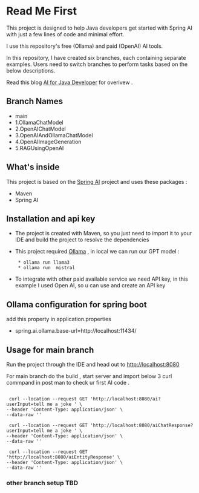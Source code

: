 # Read Me First

This project is designed to help Java developers get started with Spring AI with just a few lines of code and minimal effort.

I use this repository's free (Ollama) and paid (OpenAI) AI tools.

In this repository, I have created six branches, each containing separate examples. Users need to switch branches to perform tasks based on the below descriptions.

Read this blog [AI for Java Developer](https://medium.com/@jai.mail67/ai-for-java-developers-embracing-the-world-of-artificial-intelligence-93d47bdf0e49) for overivew .


## Branch Names
   - main
  - 1.OllamaChatModel
  - 2.OpenAIChatModel
  - 3.OpenAIAndOllamaChatModel
  - 4.OpenAIImageGeneration
  - 5.RAGUsingOpenAI


## What's inside 

This project is based on the [Spring AI](https://spring.io/projects/spring-ai) project and uses these packages :

- Maven
- Spring AI
  
## Installation and api key
 - The project is created with Maven, so you just need to import it to your IDE and build the project to resolve the dependencies
  
 - This project required [Ollama](https://ollama.com/) , in local we can run our GPT model :
   
        * ollama run llama3 
        * ollama run  mistral
   
- To integrate with other paid available  service we need API key, in this example I used Open AI, so u can use and create an API key


## Ollama configuration for spring boot 
add this property in application.properties

- spring.ai.ollama.base-url=http://localhost:11434/



## Usage for main branch 

Run the project through the IDE and head out to [http://localhost:8080](http://localhost:8080) 

For main branch do the build , start server and import below 3 curl commpand in post man to check ur first AI code .

```shell

 curl --location --request GET 'http://localhost:8080/ai?userInput=tell me a joke ' \
--header 'Content-Type: application/json' \
--data-raw ''
```

```shell
 curl --location --request GET 'http://localhost:8080/aiChatResponse?userInput=tell me a joke ' \
--header 'Content-Type: application/json' \
--data-raw ''
```

```shell
 curl --location --request GET 'http://localhost:8080/aiEntityResponse' \
--header 'Content-Type: application/json' \
--data-raw ''

```



### other branch setup  TBD


    



